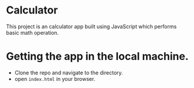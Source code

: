 # Calculator

This project is an calculator app built using JavaScript which performs basic math operation.

# Getting the app in the local machine.

- Clone the repo and navigate to the directory.
- open `index.html` in your browser.